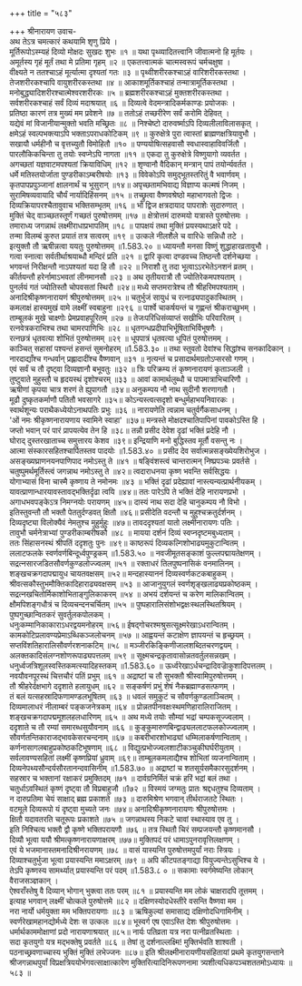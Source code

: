 +++
title = "५८३"

+++
श्रीनारायण उवाच-  
अथ तेऽत्र चमत्कारं कथयामि शृणु प्रिये ।  
मूर्तिरूपोऽस्म्यहं दिव्यो मोक्षदः सुखदः शुभः ॥१ ॥
यथा पृथ्व्यादितत्त्वानि जीवात्मनो हि मूर्तयः ।  
अमूर्तस्य गृहं मूर्तं तथा मे प्रतिमा गृहम् ॥२ ॥
एकतत्त्वात्मकं चात्मस्वरूपं चर्मचक्षुषा ।  
वीक्ष्यते न ततश्चाऽहं मूर्त्यात्मा दृश्यतां गतः ॥३ ॥
पृथ्वीशरीरकश्चाऽहं वारिशरीरकस्तथा ।  
तेजशरीरकश्चापि वायुशरीरकस्तथा ॥४ ॥
आकाशमूर्तिकश्चाहं तन्मात्रामूर्तिकस्तथा ।  
मनोबुद्ध्यादिशरीरश्चात्मेश्वरशरीरकः ॥५ ॥
ब्रह्मशरीरकश्चाऽहं मुक्तशरीरकस्तथा ।  
सर्वशरीरकश्चाहं सर्वं दिव्यं मदाश्रयात् ॥६ ॥
दिव्यत्वे वेदमन्त्रादिकर्मकाण्डः प्रयोजकः ।  
प्रतिष्ठा कारणं तत्र मुख्यं मम प्रवेशने ॥७ ॥
ततोऽहं तच्छरीरेण सर्वं करोमि देहिवत् ।  
यद्येवं मां विजानीयान्मुक्तो भवति मच्छ्रितः ॥८ ॥
निश्चेष्टो दारुवर्ष्माऽपि दिव्यलीलाविलासकृत् ।  
क्षमेऽहं स्वल्पभक्त्याऽपि भक्ताऽपराधकोटिकम् ॥९ ॥
कुरुक्षेत्रे पुरा त्वास्तां ब्राह्मणक्षत्रियावुभौ ।  
सखायौ धर्महीनौ च वृत्तच्युतौ विमोहितौ ॥१० ॥
पण्ययोषित्सहवासौ स्वधास्वाहाविवर्जितौ ।  
पारलौकिकचिन्ता तु तयोः स्वप्नेऽपि नागता ॥११ ॥
एकदा तु कुरुक्षेत्रे विष्णुयागो व्यवर्तत ।  
अगच्छतां यज्ञवाटमपश्यतां क्रियाविधिम् ॥१२ ॥
शृण्वानौ वैदिकान् मन्त्रान् पापं तयोर्न्यवर्तत ।  
धर्मे मतिस्तयोर्जाता पुण्डरीकाऽम्बरीषयोः ॥१३ ॥
विवेकोऽपि समुद्भूतस्तरितुं वै भवार्णवम् ।  
कृतपापप्रपुञ्जानां क्षालनार्थं च भूसुरान् ॥१४॥
अपृच्छतामभिवाद्य विज्ञाप्य कल्मषं निजम् ।  
सुरामिषव्यवायादि चौर्यं नार्यादिहिंसनम् ॥१५ ॥
तच्छ्रुत्वा वैष्णवश्रेष्ठो महाभागवतो द्विजः ।  
दिव्यक्रियापरश्चैतावुवाच भक्तिसम्भृतम् ॥१६ ॥
भो द्विज क्षत्रदायाद पापराशेः सुदारुणात् ।  
मुक्तिं चेद् वाञ्च्छतस्तूर्णं गच्छतं पुरुषोत्तमम् ॥१७ ॥
क्षेत्रोत्तमं दारुमयो यत्रास्ते पुरुषोत्तमः ।  
तमाराध्य जगन्नाथं लक्ष्मीराधाप्रभापतिम् ॥१८ ॥
पापक्षयं तथा मुक्तिं प्रयस्यथाऽक्षरे पदे ।  
तन्मा विलम्बं कुरुत प्रयातं तत्र सत्वरम् ॥१९ ॥
उत्कले नीलशैले च वारिधेः सन्निधौ तटे ।  
इत्युक्तौ तौ ऋषीन्नत्वा ययतुः पुरुषोत्तमम् ॥1.583.२० ॥
ध्यायन्तौ मनसा विष्णुं शुद्धाहारव्रतावुभौ ।  
गत्वा स्नात्वा सर्वतीर्थाश्रयाब्धौ मन्दिरं प्रति ॥२१ ॥
द्वारि कृत्वा दण्डवच्च तिष्ठन्तौ दर्शनेच्छया ।  
भगवन्तं निरीक्षन्तौ नाऽपश्यतां यदा हि तौ ॥२२ ॥
निराशौ तु तदा भूत्वाऽऽरभेतेऽनशनं व्रतम् ।  
कीर्तयन्तौ हरेर्नामाऽभवतां लीनमानसौ ॥२३ ॥
अथ तृतीयरात्रौ तौ ज्योतिरेकमपश्यताम् ।  
पुनर्लयं गतं ज्योतिस्तौ चोपवसतां स्थिरौ ॥२४॥
मध्ये सप्तमरात्रेश्च तौ श्रीहरिमपश्यताम् ।  
अनादिश्रीकृष्णनारायणं श्रीपुरुषोत्तमम् ॥२५ ॥
चतुर्भुजं सायुधं च रत्नाढ्यपादुकास्थितम् ।  
कमलाक्षं हास्यमुखं वामे लक्ष्मीं स्वबाहुना ॥२९६ ॥
पार्श्वे चाकर्षयन्तं च गृह्णन्तं श्रीकराच्छुभम् ।  
ताम्बूलकं मुखे चाक्ष्णोः प्रेमप्रवाहपूरितम् ॥२७ ॥
तेजःपरिधिसंव्याप्तं सखीभिः परिवारितम् ।  
रत्नवेत्रकराभिश्च तथा चामरपाणिभिः ॥२८ ॥
धृतगन्धप्रदीपाभिर्भूषिताभिर्विभूषणैः ।  
रत्नछत्रं धृतवत्या शोभितं पुरुषोत्तमम् ॥२९ ॥
धूपपात्रं धृतवत्या धूपितं पुरुषोत्तमम् ।  
काञ्चित् सहासां पश्यन्तं हसन्तं सुमनोहरम् ॥1.583.३० ॥
तथा स्तुवतो देवांश्च सिद्धांश्च सनकादिकान् ।  
नारदाद्याँश्च गन्धर्वान् प्रह्लादादींश्च वैष्णवान् ॥३१ ॥
नृत्यन्तं च प्रसादार्थमग्रतोऽप्सरसो गणम् ।  
एवं सर्वं च तौ दृष्ट्वा दिव्यज्ञानौ बभूवतुः ॥३२ ॥
त्रिः परिक्रम्य तं कृष्णनारायणं कृताञ्जली ।  
तुष्टुवाते मुहुस्तौ च हृदयस्थं दृशोश्चरम् ॥३३ ॥
आवां कामार्थलुब्धौ च पापमात्राभिचारिणौ ।  
ऋषीणां कृपया चात्र शरणं ते ह्युपागतौ ॥३४॥
अनुकम्पय नौ नाथ सुदीनौ शरणागतौ ।  
मूढौ दुष्कृतकर्माणौ पतितौ भवसागरे ॥३५॥
कोऽन्यस्त्वत्सदृशो बन्धुर्महाभयनिवारकः ।  
स्वार्थशून्यः पराथैकध्येयोऽनाथपतिः प्रभुः ॥३६ ॥
नारायणेति त्वन्नाम चतुर्वर्गैकसाधनम् ।  
'ओं नमः श्रीकृष्णनारायणाय स्वामिने स्वाहा' ॥३७॥
मन्त्रस्ते मोक्षदश्चातिपापिनां पावकोऽस्ति हि ।  
जप्तो भवान् परं पारं प्रापयत्येव तेन हि ॥३८॥
तन्नौ प्रसीद देवेश दृढां भक्तिं प्रदेहि नौ ।  
घोराद् दुस्तरखाताच्च समुत्तारय केशव ॥३९॥
इन्द्रियाणि मनो बुद्धिस्तव मूर्तौ वसन्तु नः ।  
आत्मा संस्कारसहितश्चार्पितस्तव पादयोः ॥1.583.४० ॥
प्रसीद देव सर्वात्मन्नसङ्ख्येयशिरोभुज ।  
असङ्ख्यघ्राणनयनपाणिपाद नमोऽस्तु ते ॥४१ ॥
षङ्विंशस्त्वं चान्तरात्मन् निष्प्रपञ्चः प्रवर्तसे ।  
चतुष्पुमर्थमूर्तिस्त्वं जगन्नाथ नमोऽस्तु ते ॥४२॥
त्वदाराधनया कृष्ण भवन्ति सर्वसिद्धयः ।  
योगाभ्यासं विना चास्मै कृष्णाय ते नमोनमः ॥४३ ॥
भक्तिं दृढां प्रदेह्यावां नास्त्यन्यत्प्रार्थनीयकम् ।  
यावत्प्राणान्धारयावस्तावद्भक्तिर्दृढा त्वयि ॥४४॥
ततः पारेऽपि ते भक्तिं देहि नारायणप्रभो ।  
अगाधभवपङ्केऽत्र निमग्नयोः परायणम् ॥४५॥
दास्यं नाथ सदा देहि चानुकम्पय नौ विभो ।  
इतिस्तुवन्तौ तौ भक्तौ पेततुर्दण्डवत् क्षितौ ॥४६॥
प्रसीदेति वदन्तौ च मुहुश्चक्रतुर्दर्शनम् ।  
दिव्यदृष्ट्या विलोक्यैवं नेमतुश्च मुहुर्मुहुः ॥४७॥
तावददृश्यतां यातो लक्ष्मीनारायणः पतिः ।  
तावुभौ चर्मनेत्राभ्यां पुण्डरीकाम्बरीषकौ ॥४८ ॥
मायया दर्शनं दिव्यं स्वप्नदृष्टमबुध्यताम् ।  
ततः सिंहासनस्थं श्रीपतिं ददृशतुः पुनः ॥४९॥
काष्ठरूपं दिव्यकल्गिशोभाढ्यमुकुटान्वितम् ।  
ललाटफलके स्वर्णवर्णबिन्दूर्ध्वपुण्ड्रकम् ॥1.583.५० ॥
नवजीमूतसङ्काशं फुल्लपद्मायतेक्षणम् ।  
सद्रत्नसारजडितसौवर्णकुण्डलोज्ज्वलम् ॥५१ ॥
रक्ताधरं तिलपुष्पनासिकं वनमालिनम् ।  
शङ्खचक्रगदापद्मायुध चायतवक्षसम् ॥५२॥
मन्दहास्याननं दिव्यस्वर्णकटकबाहुकम् ।  
श्रीवत्सकौस्तुभमौक्तिकादिहाराढ्यवक्षसम् ॥५३ ॥
आजानुयुगलं स्वर्णशृङ्खलाढ्यप्रकोष्ठकम् ।  
सद्रत्नखचितोर्मिकाशोभिताङ्गुलिकाकरम् ॥५४ ॥
अभयं दर्शयन्तं च करेण मालिकान्वितम् ।  
क्षौमपिशङ्गधौत्रं च दिव्यचन्दनचर्चितम् ॥५५ ॥
पुष्पहारालिसंशोभद्वक्षःस्थलस्थितश्रियम् ।  
पुष्पगुच्छान्वितकरं सुवर्तुलकपोलकम् ।  
धनुःकम्मानिकाकाराऽधरद्वयमनोहरम् ॥५६॥
ईषद्गोचरश्मश्रुसत्सूक्ष्मरेखाऽधरान्वितम् ।  
कामकोटिप्रलावण्यप्रेमाऽब्धिकञ्जलोचनम् ॥५७ ॥
आह्वयन्तं कटाक्षेण ज्ञापयन्तं च हृच्छ्रयम् ।  
सप्तविंशतिहारालिसौवर्णरशनाकटिम् ॥५८ ॥
मञ्जीरकिङ्किणीजालशब्दितचरणद्वयम् ।  
अलक्तकादिसंलग्नशोणरूपाढ्यपत्तलम् ॥५९ ॥
सूक्ष्मचन्द्रकृतावासोन्नतवर्तुलसन्नखम् ।  
धनुर्ध्वजत्रिशूलस्वस्तिकमत्स्यादिहस्तकम् ॥1.583.६० ॥
ऊर्ध्वरेखाऽर्धचन्द्रादिवज्राॆकुशादिपत्तलम् ।  
नवयौवनपूरस्थं चित्तचौरं पतिं प्रभुम् ॥६१ ॥
अद्राष्टां च तौ सुभक्तौ श्रीस्वामिपुरुषोत्तमम् ।  
तौ श्रीहरेर्दक्षभागे ददृशाते हलायुधम् ॥६२ ॥
सङ्कर्षणं प्रभुं शेषं नैकब्रह्माण्डसत्फणम् ।  
तं बलं यत्सहस्रादिफणामण्डलभूषितम् ॥६३ ॥
धवलं समुकुटं च सौवर्णकुण्डलाञ्चितम् ।  
दिव्यमालाधरं नीलाम्बरं पङ्कजनेत्रकम् ॥६४ ॥
प्रोन्नतपीनवक्षःस्थमणिहारालिराजितम् ।  
शङ्खचक्रगदापद्ममूशलहलधारिणम् ॥६५ ॥
अथ मध्ये तयोः सौम्यां भद्रां चम्पकसूज्ज्वलाम् ।  
ददृशाते च तौ रम्यां समारब्धसुयौवनाम् ॥६६ ॥
कुङ्कुमारुणबिन्द्वाढ्यललाटफलकोज्ज्वलाम् ।  
सौवर्णतन्तिकाराजद्भावकेसरचन्दनाम् ॥६७ ॥
कबरीभारशोभाढ्यां धम्मिलाकर्षणान्विताम् ।  
कर्णनासागलबाहुप्रकोष्ठकटिभूषणाम् ॥६८ ॥
विद्युत्प्रभोज्ज्वलशाटीकञ्चुकीघर्घरीयुताम् ।  
सर्वलावण्यसहितां लक्ष्मीं कृष्णप्रियां ध्रुवाम् ॥६९॥
ताम्बूलकमलाद्यैश्च शोभितां व्यजनान्विताम् ।  
दिव्यनेपथ्यसौन्दर्यसौरतानन्दवासिनीम् ॥1.583.७० ॥
अद्राष्टां च शतसूर्यसमैकारसुदर्शनम् ।  
सहस्रार च भक्तानां रक्षाकरं प्रमुक्तिदम् ॥७१ ॥
दार्वग्रनिर्मितं चक्रं हरिं भद्रां बलं तथा ।  
चतुर्धाऽवस्थितं कृष्णं दृष्ट्वा तौ विप्रबाहुजौ ॥1७२ ॥
विस्मयं जग्मतुः प्रातः श्रद्दधतुश्च दिव्यताम् ।  
न दारुप्रतिमा चेयं साक्षाद् ब्रह्म प्रकाशते ॥७३ ॥
दारुमिश्रेण भगवान् तीर्थराजतटे स्थितः ।  
वटमूले दिव्यरूपो यं दृष्ट्वा मुच्यते जनः ॥७४॥
अनादिश्रीकृष्णनारायणः श्रीपुरुषोत्तमः ।  
क्षितौ यदावतरति चतूरूपः प्रकाशते ॥७५ ॥
जगन्नाथस्य निकटे चावां स्थास्याव एव तु ।  
इति निश्चित्य भक्तौ द्वौ कृष्णे भक्तिपरायणौ ॥७६ ॥
तत्र स्थितौ चिरं सम्प्रजयन्तौ कृष्णमानसौ ।  
दिव्यौ भूत्वा ययौ श्रीमत्कृष्णनारायणाक्षरम् ॥७७॥
मुक्तिपदं परं धामाऽपुनरावृत्तिलक्षणम् ।  
एवं ये भजमानास्तमनादिश्रीनरायणम् ॥७८ ॥
वासं यास्यन्ति पुरुषोत्तमपुर्यां नराः स्त्रियः ।  
दिव्याश्चतुर्भुजा भूत्वा प्रयास्यन्ति ममाऽक्षरम् ॥७९ ॥
अपि कीटपतङ्गाद्या वियुज्यन्तेऽसुभिश्च ये ।  
तेऽपि कृष्णस्य सामर्थ्यात् प्रयास्यन्ति परं पदम् ॥1.583.८ ० ॥
सकामाः स्वर्गमेष्यन्ति लोकान् वैराजसञ्ज्ञकान् ।  
ऐश्वराँस्तेषु वै दिव्यान् भोगान् भुक्त्वा ततः परम् ॥८१ ॥
प्रयास्यन्ति मम लोकं चाक्षरादपि तूत्तमम् ।  
इत्याह भगवान् लक्ष्मीं चोत्कले पुरुषोत्तमे ॥८२ ॥
दक्षिणस्योदधेस्तीरे वसन्ति वैष्णवा मम ।  
नरा नार्यो धर्मयुक्ता मम भक्तिपरायणाः ॥८३ ॥
ऋषिकुल्यां समासाद्य दक्षिणोदधिगामिनीम् ।  
स्वर्णरेखामहानद्योर्मध्ये देशः स उत्कलः ॥८४॥
भूस्वर्ग एष एवाऽस्ति देशः श्रीपुरुषोत्तमः ।  
धर्मार्थकाममोक्षाणां प्रदो नारायणाश्रयात् ॥८५॥
नार्यः पतिव्रता यत्र नरा पत्नीव्रतस्थिताः ।  
सदा कृतयुगो यत्र मद्भक्तेषु प्रवर्तते ॥८६ ॥
तेषां तु दर्शनाल्लक्ष्मि! मुक्तिर्भवति शाश्वती ।  
पठनाच्छ्रवणाच्चास्य भुक्तिं मुक्तिं लभेज्जनः ॥८७॥
इति श्रीलक्ष्मीनारायणीयसंहितायां प्रथमे कृतयुगसन्ताने श्रीजगन्नाथपुर्यां विप्रक्षत्रिययोर्भगवत्साक्षात्कारेण मुक्तिरित्यादिनिरूपणनामा त्र्यशीत्यधिकपञ्चशततमोऽध्यायः ॥५८३ ॥
    
